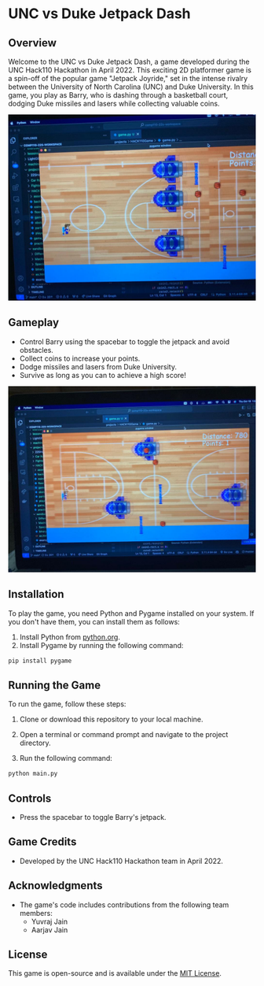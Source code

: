 # UNC vs Duke Jetpack Dash

## Overview
Welcome to the UNC vs Duke Jetpack Dash, a game developed during the UNC Hack110 Hackathon in April 2022. This exciting 2D platformer game is a spin-off of the popular game "Jetpack Joyride," set in the intense rivalry between the University of North Carolina (UNC) and Duke University. In this game, you play as Barry, who is dashing through a basketball court, dodging Duke missiles and lasers while collecting valuable coins.

![Image 2](img2.jpeg)

## Gameplay
- Control Barry using the spacebar to toggle the jetpack and avoid obstacles.
- Collect coins to increase your points.
- Dodge missiles and lasers from Duke University.
- Survive as long as you can to achieve a high score!

![Image 1](img1.jpeg)

## Installation
To play the game, you need Python and Pygame installed on your system. If you don't have them, you can install them as follows:

1. Install Python from [python.org](https://www.python.org/downloads/).
2. Install Pygame by running the following command:

```bash
pip install pygame
```

## Running the Game
To run the game, follow these steps:

1. Clone or download this repository to your local machine.

2. Open a terminal or command prompt and navigate to the project directory.

3. Run the following command:

```bash
python main.py
```

## Controls
- Press the spacebar to toggle Barry's jetpack.

## Game Credits
- Developed by the UNC Hack110 Hackathon team in April 2022.

## Acknowledgments
- The game's code includes contributions from the following team members:
  - Yuvraj Jain
  - Aarjav Jain

## License
This game is open-source and is available under the [MIT License](LICENSE).
